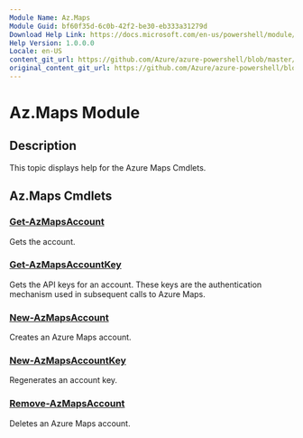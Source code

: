 ```yaml
---
Module Name: Az.Maps
Module Guid: bf60f35d-6c0b-42f2-be30-eb333a31279d
Download Help Link: https://docs.microsoft.com/en-us/powershell/module/az.maps
Help Version: 1.0.0.0
Locale: en-US
content_git_url: https://github.com/Azure/azure-powershell/blob/master/src/Maps/Maps/help/Az.Maps.md
original_content_git_url: https://github.com/Azure/azure-powershell/blob/master/src/Maps/Maps/help/Az.Maps.md
---
```


# Az.Maps Module
## Description
This topic displays help for the Azure Maps Cmdlets.

## Az.Maps Cmdlets
### [Get-AzMapsAccount](Get-AzMapsAccount.md)
Gets the account.

### [Get-AzMapsAccountKey](Get-AzMapsAccountKey.md)
Gets the API keys for an account.
These keys are the authentication mechanism used in subsequent calls to Azure Maps.

### [New-AzMapsAccount](New-AzMapsAccount.md)
Creates an Azure Maps account.

### [New-AzMapsAccountKey](New-AzMapsAccountKey.md)
Regenerates an account key.

### [Remove-AzMapsAccount](Remove-AzMapsAccount.md)
Deletes an Azure Maps account.

